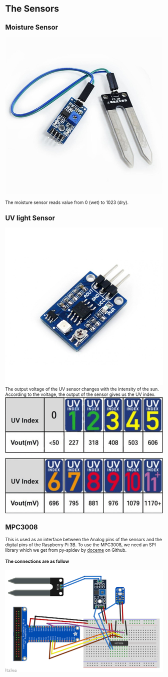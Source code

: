 # The Sensors 
## Moisture Sensor
![Image of Moisture Sensor](images/moisture.jpg?raw=true)

The moisture sensor reads value from 0 (wet) to 1023 (dry). 
## UV light Sensor
![Image of Light Sensor](images/uvsensor.jpg?raw=true)
The output voltage of the UV sensor changes with the intensity of the sun. 
According to the voltage, the output of the sensor gives us the UV index. 
![UVindex](images/UVindex.png?raw=true "UVindex")

## MPC3008 
This is used as an interface between the Analog pins of the sensors and the digital pins
of the Raspberry Pi 3B. To use the MPC3008, we need an SPI library which we get from py-spidev by [doceme](https://github.com/doceme/py-spidev) on Github.

#### The connections are as follow
![Connections](images/fritzingconnections.png)